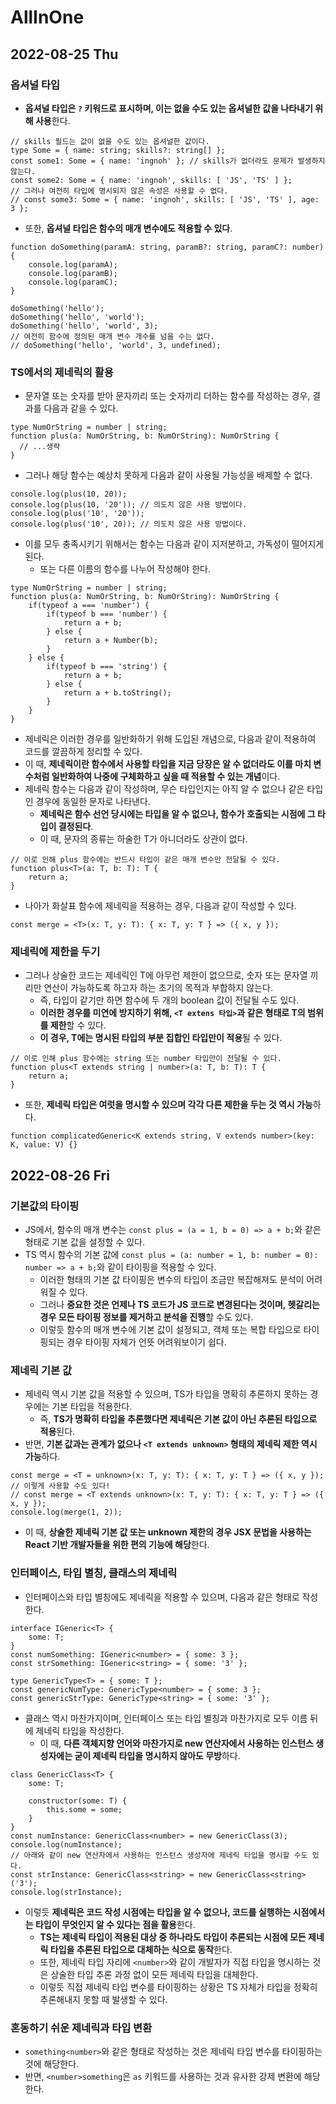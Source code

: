 # AllInOne
## 2022-08-25 Thu
### 옵셔널 타입
* **옵셔널 타입은 `?` 키워드로 표시하며, 이는 없을 수도 있는 옵셔널한 값을 나타내기 위해 사용**한다.
```
// skills 필드는 값이 없을 수도 있는 옵셔널한 값이다.
type Some = { name: string; skills?: string[] };
const some1: Some = { name: 'ingnoh' }; // skills가 없더라도 문제가 발생하지 않는다.
const some2: Some = { name: 'ingnoh', skills: [ 'JS', 'TS' ] };
// 그러나 여전히 타입에 명시되지 않은 속성은 사용할 수 없다.
// const some3: Some = { name: 'ingnoh', skills: [ 'JS', 'TS' ], age: 3 }; 
```
* 또한, **옵셔널 타입은 함수의 매개 변수에도 적용할 수 있다**.
```
function doSomething(paramA: string, paramB?: string, paramC?: number) {
    console.log(paramA);
    console.log(paramB);
    console.log(paramC);
}

doSomething('hello');
doSomething('hello', 'world');
doSomething('hello', 'world', 3);
// 여전히 함수에 정의된 매개 변수 개수를 넘을 수는 없다.
// doSomething('hello', 'world', 3, undefined);
```

### TS에서의 제네릭의 활용
* 문자열 또는 숫자를 받아 문자끼리 또는 숫자끼리 더하는 함수를 작성하는 경우, 결과를 다음과 같을 수 있다.
```
type NumOrString = number | string;
function plus(a: NumOrString, b: NumOrString): NumOrString {
  // ...생략
}
```
* 그러나 해당 함수는 예상치 못하게 다음과 같이 사용될 가능성을 배제할 수 없다.
```
console.log(plus(10, 20));
console.log(plus(10, '20')); // 의도치 않은 사용 방법이다.
console.log(plus('10', '20'));
console.log(plus('10', 20)); // 의도치 않은 사용 방법이다.
```
* 이를 모두 충족시키기 위해서는 함수는 다음과 같이 지저분하고, 가독성이 떨어지게 된다.
  * 또는 다른 이름의 함수를 나누어 작성해야 한다.
```
type NumOrString = number | string;
function plus(a: NumOrString, b: NumOrString): NumOrString {
    if(typeof a === 'number') {
        if(typeof b === 'number') {
            return a + b;
        } else {
            return a + Number(b);
        }
    } else {
        if(typeof b === 'string') {
            return a + b;
        } else {
            return a + b.toString();
        }
    }
}
```
* 제네릭은 이러한 경우를 일반화하기 위해 도입된 개념으로, 다음과 같이 적용하여 코드를 깔끔하게 정리할 수 있다.
* 이 때, **제네릭이란 함수에서 사용할 타입을 지금 당장은 알 수 없더라도 이를 마치 변수처럼 일반화하여 나중에 구체화하고 싶을 때 적용할 수 있는 개념**이다.
* 제네릭 함수는 다음과 같이 작성하며, 무슨 타입인지는 아직 알 수 없으나 같은 타입인 경우에 동일한 문자로 나타낸다.
  * **제네릭은 함수 선언 당시에는 타입을 알 수 없으나, 함수가 호출되는 시점에 그 타입이 결정된다**.
  * 이 때, 문자의 종류는 하술한 T가 아니더라도 상관이 없다.
```
// 이로 인해 plus 함수에는 반드시 타입이 같은 매개 변수만 전달될 수 있다.
function plus<T>(a: T, b: T): T {
    return a;
}
```
* 나아가 화살표 함수에 제네릭을 적용하는 경우, 다음과 같이 작성할 수 있다.
```
const merge = <T>(x: T, y: T): { x: T, y: T } => ({ x, y });
```

### 제네릭에 제한을 두기
* 그러나 상술한 코드는 제네릭인 T에 아무런 제한이 없으므로, 숫자 또는 문자열 끼리만 연산이 가능하도록 하고자 하는 초기의 목적과 부합하지 않는다.
  * 즉, 타입이 같기만 하면 함수에 두 개의 boolean 값이 전달될 수도 있다.
  * **이러한 경우를 미연에 방지하기 위해, `<T extens 타입>`과 같은 형태로 T의 범위를 제한**할 수 있다.
  * **이 경우, T에는 명시된 타입의 부분 집합인 타입만이 적용**될 수 있다.
```
// 이로 인해 plus 함수에는 string 또는 number 타입만이 전달될 수 있다.
function plus<T extends string | number>(a: T, b: T): T {
    return a;
}
```
* 또한, **제네릭 타입은 여럿을 명시할 수 있으며 각각 다른 제한을 두는 것 역시 가능**하다.
```
function complicatedGeneric<K extends string, V extends number>(key: K, value: V) {}
```

## 2022-08-26 Fri
### 기본값의 타이핑
* JS에서, 함수의 매개 변수는 `const plus = (a = 1, b = 0) => a + b;`와 같은 형태로 기본 값을 설정할 수 있다.
* TS 역시 함수의 기본 값에 `const plus = (a: number = 1, b: number = 0): number => a + b;`와 같이 타이핑을 적용할 수 있다.
  * 이러한 형태의 기본 값 타이핑은 변수의 타입이 조금만 복잡해져도 분석이 어려워질 수 있다.
  * 그러나 **중요한 것은 언제나 TS 코드가 JS 코드로 변경된다는 것이며, 헷갈리는 경우 모든 타이핑 정보를 제거하고 분석을 진행**할 수도 있다.
  * 이렇듯 함수의 매개 변수에 기본 값이 설정되고, 객체 또는 복합 타입으로 타이핑되는 경우 타이핑 자체가 언뜻 어려워보이기 쉽다.

### 제네릭 기본 값
* 제네릭 역시 기본 값을 적용할 수 있으며, TS가 타입을 명확히 추론하지 못하는 경우에는 기본 타입을 적용한다.
  * 즉, **TS가 명확히 타입을 추론했다면 제네릭은 기본 값이 아닌 추론된 타입으로 적용**된다.
* 반면, **기본 값과는 관계가 없으나 `<T extends unknown>` 형태의 제네릭 제한 역시 가능**하다.
```
const merge = <T = unknown>(x: T, y: T): { x: T, y: T } => ({ x, y });
// 이렇게 사용할 수도 있다!
// const merge = <T extends unknown>(x: T, y: T): { x: T, y: T } => ({ x, y });
console.log(merge(1, 2));
```
* 이 때, **상술한 제네릭 기본 값 또는 unknown 제한의 경우 JSX 문법을 사용하는 React 기반 개발자들을 위한 편의 기능에 해당**한다.

### 인터페이스, 타입 별칭, 클래스의 제네릭
* 인터페이스와 타입 별칭에도 제네릭을 적용할 수 있으며, 다음과 같은 형태로 작성한다.
```
interface IGeneric<T> {
    some: T;
}
const numSomething: IGeneric<number> = { some: 3 };
const strSomething: IGeneric<string> = { some: '3' };

type GenericType<T> = { some: T };
const genericNumType: GenericType<number> = { some: 3 };
const genericStrType: GenericType<string> = { some: '3' };
```
* 클래스 역시 마찬가지이며, 인터페이스 또는 타입 별칭과 마찬가지로 모두 이름 뒤에 제네릭 타입을 작성한다.
  * 이 때, **다른 객체지향 언어와 마찬가지로 new 연산자에서 사용하는 인스턴스 생성자에는 굳이 제네릭 타입을 명시하지 않아도 무방**하다.
```
class GenericClass<T> {
    some: T;

    constructor(some: T) {
        this.some = some;
    }
}
const numInstance: GenericClass<number> = new GenericClass(3);
console.log(numInstance);
// 아래와 같이 new 연산자에서 사용하는 인스턴스 생성자에 제네릭 타입을 명시할 수도 있다.
const strInstance: GenericClass<string> = new GenericClass<string>('3');
console.log(strInstance);
```
* 이렇듯 **제네릭은 코드 작성 시점에는 타입을 알 수 없으나, 코드를 실행하는 시점에서는 타입이 무엇인지 알 수 있다는 점을 활용**한다.
  * **TS는 제네릭 타입이 적용된 대상 중 하나라도 타입이 추론되는 시점에 모든 제네릭 타입을 추론된 타입으로 대체하는 식으로 동작**한다.
  * 또한, 제네릭 타입 자리에 `<number>`와 같이 개발자가 직접 타입을 명시하는 것은 상술한 타입 추론 과정 없이 모든 제네릭 타입을 대체한다.
  * 이렇듯 직접 제네릭 타입 변수를 타이핑하는 상황은 TS 자체가 타입을 정확히 추론해내지 못할 때 발생할 수 있다.

### 혼동하기 쉬운 제네릭과 타입 변환
* `something<number>`와 같은 형태로 작성하는 것은 제네릭 타입 변수를 타이핑하는 것에 해당한다.
* 반면, `<number>something`은 `as` 키워드를 사용하는 것과 유사한 강제 변환에 해당한다.